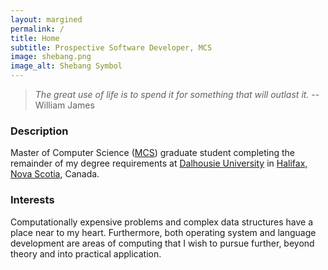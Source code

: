 ```yaml
---
layout: margined
permalink: /
title: Home
subtitle: Prospective Software Developer, MCS
image: shebang.png
image_alt: Shebang Symbol
---
```


> *The great use of life is to spend it for something that will outlast it.* -- William James

### Description

Master of Computer Science ([MCS](http://en.wikipedia.org/wiki/Master_of_Science_in_Information_Technology)) graduate student completing the remainder of my degree requirements at [Dalhousie University](http://dal.ca) in [Halifax, Nova Scotia](https://www.google.ca/maps/place/Halifax,+NS/), Canada.

### Interests

Computationally expensive problems and complex data structures have a place near to my heart. Furthermore, both operating system and language development are areas of computing that I wish to pursue further, beyond theory and into practical application.